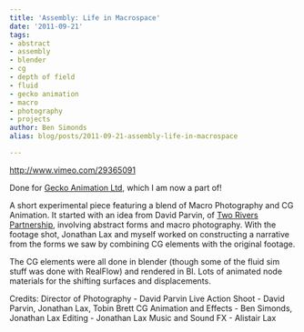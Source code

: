```yaml
---
title: 'Assembly: Life in Macrospace'
date: '2011-09-21'
tags:
- abstract
- assembly
- blender
- cg
- depth of field
- fluid
- gecko animation
- macro
- photography
- projects
author: Ben Simonds
alias: blog/posts/2011-09-21-assembly-life-in-macrospace

---
```


http://www.vimeo.com/29365091

Done for [Gecko Animation Ltd](http://www.geckoanimation.com/), which I am now a part of!

A short experimental piece featuring a blend of Macro Photography and CG Animation. It started with an idea from David Parvin, of [Two Rivers Partnership](http://www.tworivers.co.uk/), involving abstract forms and macro photography. With the footage shot, Jonathan Lax and myself worked on constructing a narrative from the forms we saw by combining CG elements with the original footage.

The CG elements were all done in blender (though some of the fluid sim stuff was done with RealFlow) and rendered in BI. Lots of animated node materials for the shifting surfaces and displacements.

Credits: Director of Photography - David Parvin Live Action Shoot - David Parvin, Jonathan Lax, Tobin Brett CG Animation and Effects - Ben Simonds, Jonathan Lax Editing - Jonathan Lax Music and Sound FX - Alistair Lax

